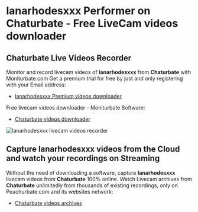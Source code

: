 # lanarhodesxxx Performer on Chaturbate - Free LiveCam videos downloader

## Chaturbate Live Videos Recorder

Monitor and record livecam videos of **lanarhodesxxx** from **Chaturbate** with Moniturbate.com
Get a premium trial for free by just and only registering with your Email address:
* [lanarhodesxxx Premium videos downloader](https://moniturbate.com/request-demo-licence-key.html)

Free livecam videos downloader - Moniturbate Software:
* [Chaturbate videos downloader](https://moniturbate.com/moniturbate-download-software.html)

![lanarhodesxxx livecam videos recorder](https://peachurnet.com/templates/moniturbate-software.png)


## Capture lanarhodesxxx videos from the Cloud and watch your recordings on Streaming

Without the need of downloading a software, capture **lanarhodesxxx** livecam videos from **Chaturbate** 100% online.
Watch Livecam archives from **Chaturbate** unlimitedly from thousands of existing recordings, only on Peachurbate.com and its websites network:
* [Chaturbate videos archives](https://peachurnet.com/)